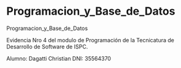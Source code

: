# Programacion_y_Base_de_Datos
Programacion_y_Base_de_Datos

Evidencia Nro 4 del modulo de Programación de la Tecnicatura de Desarrollo de Software de ISPC.

Alumno: Dagatti Christian
DNI: 35564370
